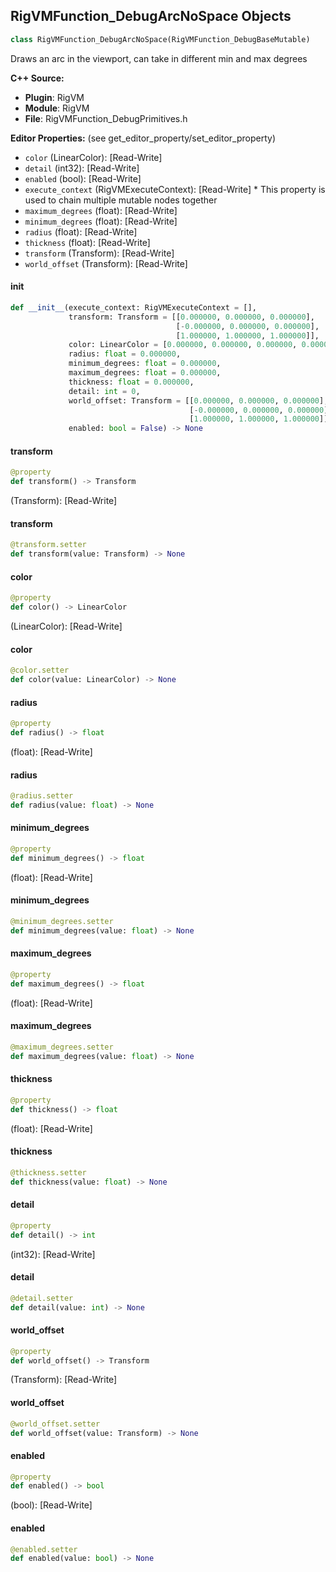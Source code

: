 ## RigVMFunction_DebugArcNoSpace Objects

```python
class RigVMFunction_DebugArcNoSpace(RigVMFunction_DebugBaseMutable)
```

Draws an arc in the viewport, can take in different min and max degrees

**C++ Source:**

- **Plugin**: RigVM
- **Module**: RigVM
- **File**: RigVMFunction_DebugPrimitives.h

**Editor Properties:** (see get_editor_property/set_editor_property)

- ``color`` (LinearColor):  [Read-Write]
- ``detail`` (int32):  [Read-Write]
- ``enabled`` (bool):  [Read-Write]
- ``execute_context`` (RigVMExecuteContext):  [Read-Write] * This property is used to chain multiple mutable nodes together
- ``maximum_degrees`` (float):  [Read-Write]
- ``minimum_degrees`` (float):  [Read-Write]
- ``radius`` (float):  [Read-Write]
- ``thickness`` (float):  [Read-Write]
- ``transform`` (Transform):  [Read-Write]
- ``world_offset`` (Transform):  [Read-Write]

<a id="unreal.RigVMFunction_DebugArcNoSpace.__init__"></a>

#### __init__

```python
def __init__(execute_context: RigVMExecuteContext = [],
             transform: Transform = [[0.000000, 0.000000, 0.000000],
                                     [-0.000000, 0.000000, 0.000000],
                                     [1.000000, 1.000000, 1.000000]],
             color: LinearColor = [0.000000, 0.000000, 0.000000, 0.000000],
             radius: float = 0.000000,
             minimum_degrees: float = 0.000000,
             maximum_degrees: float = 0.000000,
             thickness: float = 0.000000,
             detail: int = 0,
             world_offset: Transform = [[0.000000, 0.000000, 0.000000],
                                        [-0.000000, 0.000000, 0.000000],
                                        [1.000000, 1.000000, 1.000000]],
             enabled: bool = False) -> None
```

<a id="unreal.RigVMFunction_DebugArcNoSpace.transform"></a>

#### transform

```python
@property
def transform() -> Transform
```

(Transform):  [Read-Write]

<a id="unreal.RigVMFunction_DebugArcNoSpace.transform"></a>

#### transform

```python
@transform.setter
def transform(value: Transform) -> None
```

<a id="unreal.RigVMFunction_DebugArcNoSpace.color"></a>

#### color

```python
@property
def color() -> LinearColor
```

(LinearColor):  [Read-Write]

<a id="unreal.RigVMFunction_DebugArcNoSpace.color"></a>

#### color

```python
@color.setter
def color(value: LinearColor) -> None
```

<a id="unreal.RigVMFunction_DebugArcNoSpace.radius"></a>

#### radius

```python
@property
def radius() -> float
```

(float):  [Read-Write]

<a id="unreal.RigVMFunction_DebugArcNoSpace.radius"></a>

#### radius

```python
@radius.setter
def radius(value: float) -> None
```

<a id="unreal.RigVMFunction_DebugArcNoSpace.minimum_degrees"></a>

#### minimum_degrees

```python
@property
def minimum_degrees() -> float
```

(float):  [Read-Write]

<a id="unreal.RigVMFunction_DebugArcNoSpace.minimum_degrees"></a>

#### minimum_degrees

```python
@minimum_degrees.setter
def minimum_degrees(value: float) -> None
```

<a id="unreal.RigVMFunction_DebugArcNoSpace.maximum_degrees"></a>

#### maximum_degrees

```python
@property
def maximum_degrees() -> float
```

(float):  [Read-Write]

<a id="unreal.RigVMFunction_DebugArcNoSpace.maximum_degrees"></a>

#### maximum_degrees

```python
@maximum_degrees.setter
def maximum_degrees(value: float) -> None
```

<a id="unreal.RigVMFunction_DebugArcNoSpace.thickness"></a>

#### thickness

```python
@property
def thickness() -> float
```

(float):  [Read-Write]

<a id="unreal.RigVMFunction_DebugArcNoSpace.thickness"></a>

#### thickness

```python
@thickness.setter
def thickness(value: float) -> None
```

<a id="unreal.RigVMFunction_DebugArcNoSpace.detail"></a>

#### detail

```python
@property
def detail() -> int
```

(int32):  [Read-Write]

<a id="unreal.RigVMFunction_DebugArcNoSpace.detail"></a>

#### detail

```python
@detail.setter
def detail(value: int) -> None
```

<a id="unreal.RigVMFunction_DebugArcNoSpace.world_offset"></a>

#### world_offset

```python
@property
def world_offset() -> Transform
```

(Transform):  [Read-Write]

<a id="unreal.RigVMFunction_DebugArcNoSpace.world_offset"></a>

#### world_offset

```python
@world_offset.setter
def world_offset(value: Transform) -> None
```

<a id="unreal.RigVMFunction_DebugArcNoSpace.enabled"></a>

#### enabled

```python
@property
def enabled() -> bool
```

(bool):  [Read-Write]

<a id="unreal.RigVMFunction_DebugArcNoSpace.enabled"></a>

#### enabled

```python
@enabled.setter
def enabled(value: bool) -> None
```

<a id="unreal.RigVMFunction_DebugBoxNoSpace"></a>
